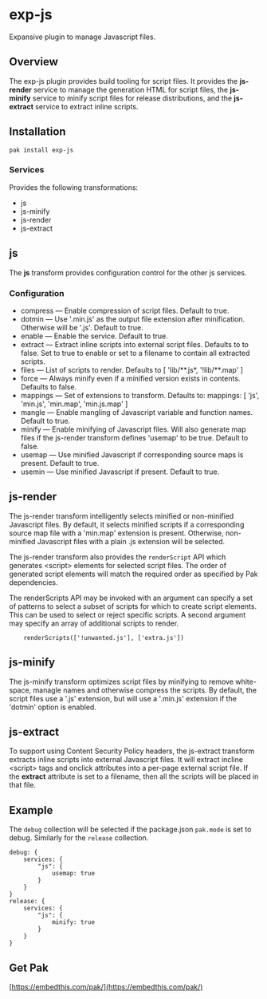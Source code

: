exp-js
===

Expansive plugin to manage Javascript files.

## Overview

The exp-js plugin provides build tooling for script files. It provides the **js-render** service to manage the generation HTML for script files, the **js-minify** service to minify script files for release distributions, and the **js-extract** service to extract inline scripts.

## Installation

    pak install exp-js

### Services

Provides the following transformations:

* js
* js-minify
* js-render
* js-extract

## js

The **js** transform provides configuration control for the other js services.

### Configuration

* compress &mdash; Enable compression of script files. Default to true.
* dotmin &mdash; Use '.min.js' as the output file extension after minification. Otherwise will be '.js'.  Default to true.
* enable &mdash; Enable the service. Default to true.
* extract &mdash; Extract inline scripts into external script files. Defaults to to false. Set to true to enable or set
    to a filename to contain all extracted scripts.
* files &mdash; List of scripts to render. Defaults to [ 'lib/\*\*.js*, '!lib/\*\*.map' ]
* force &mdash; Always minify even if a minified version exists in contents. Defaults to false.
* mappings &mdash; Set of extensions to transform. Defaults to: mappings: [ 'js', 'min.js', 'min.map', 'min.js.map' ]
* mangle &mdash; Enable mangling of Javascript variable and function names. Default to true.
* minify &mdash; Enable minifying of Javascript files. Will also generate map files if the js-render transform defines 'usemap' to be true. Default to false.
* usemap &mdash; Use minified Javascript if corresponding source maps is present. Default to true.
* usemin &mdash; Use minified Javascript if present. Default to true.

## js-render

The js-render transform intelligently selects minified or non-minified Javascript files. By default, it selects minified scripts if a corresponding source map file with a 'min.map' extension is present. Otherwise, non-minified Javascript files with a plain .js extension will be selected.

The js-render transform also provides the `renderScript` API which generates &lt;script&gt; elements for selected script files. The order of generated script elements will match the required order as specified by Pak dependencies.

The renderScripts API may be invoked with an argument can specify a set of patterns to select a subset of scripts for which to create script elements. This can be used to select or reject specific scripts. A second argument may specify an array of additional scripts to render.

```
    renderScripts(['!unwanted.js'], ['extra.js'])
```

## js-minify

The js-minify transform optimizes script files by minifying to remove white-space, managle names and otherwise compress the scripts. By default, the script files use a '.js' extension, but will use a '.min.js' extension if the 'dotmin' option is enabled.


## js-extract

To support using Content Security Policy headers, the js-extract transform extracts inline scripts into external Javascript files. It will extract incline \<script> tags and onclick attributes into a per-page external script file. If the **extract** attribute is set to a filename, then all the scripts will be placed in that file.

## Example

The `debug` collection will be selected if the package.json `pak.mode` is set to debug. Similarly for the `release` collection.

```
debug: {
    services: {
        "js": {
            usemap: true
        }
    }
}
release: {
    services: {
        "js": {
            minify: true
        }
    }
}
```

## Get Pak

[https://embedthis.com/pak/](https://embedthis.com/pak/)
